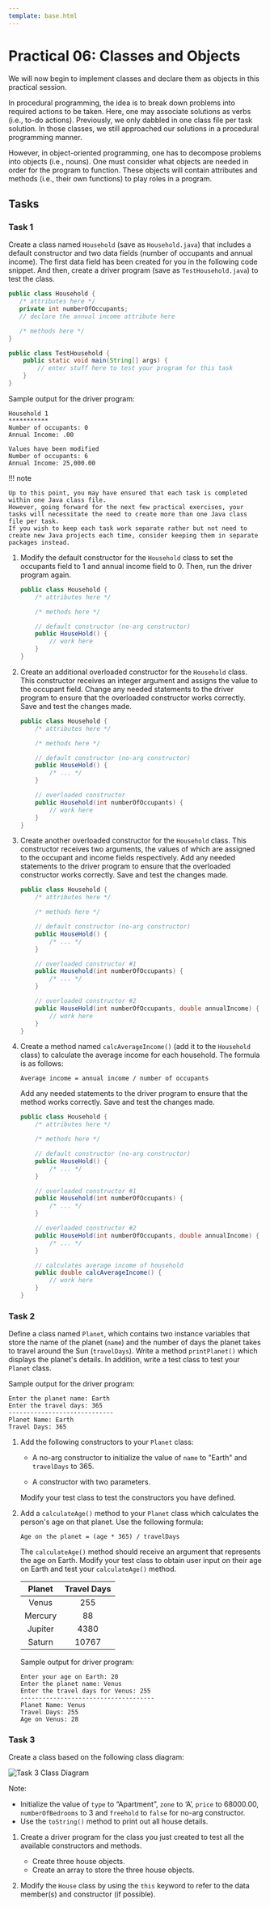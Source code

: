 ```yaml
---
template: base.html
---
```


# Practical 06: Classes and Objects

We will now begin to implement classes and declare them as objects in this practical session.

In procedural programming, the idea is to break down problems into required actions to be taken.
Here, one may associate solutions as verbs (i.e., to-do actions).
Previously, we only dabbled in one class file per task solution.
In those classes, we still approached our solutions in a procedural programming manner.

However, in object-oriented programming, one has to decompose problems into objects (i.e., nouns).
One must consider what objects are needed in order for the program to function.
These objects will contain attributes and methods (i.e., their own functions) to play roles in a program.

## Tasks

### Task 1

Create a class named `Household` (save as `Household.java`) that includes a default constructor and two data fields (number of occupants and annual income).
The first data field has been created for you in the following code snippet.
And then, create a driver program (save as `TestHousehold.java`) to test the class.

```java linenums="1" hl_lines="2-4" title="Household.java"
public class Household {
   /* attributes here */
   private int numberOfOccupants;
   // declare the annual income attribute here

   /* methods here */
}
```

```java linenums="1" hl_lines="3" title="TestHousehold.java"
public class TestHousehold {
    public static void main(String[] args) {
        // enter stuff here to test your program for this task
    }
}
```

Sample output for the driver program:

    Household 1
    ***********
    Number of occupants: 0
    Annual Income: .00

    Values have been modified
    Number of occupants: 6
    Annual Income: 25,000.00

!!! note

    Up to this point, you may have ensured that each task is completed within one Java class file.
    However, going forward for the next few practical exercises, your tasks will necessitate the need to create more than one Java class file per task.
    If you wish to keep each task work separate rather but not need to create new Java projects each time, consider keeping them in separate packages instead.

1.  Modify the default constructor for the `Household` class to set the occupants field to 1 and annual income field to 0.
    Then, run the driver program again.

    ```java linenums="1" hl_lines="6-9" title="Household.java"
    public class Household {
        /* attributes here */

        /* methods here */

        // default constructor (no-arg constructor)
        public HouseHold() {
            // work here
        }
    }
    ```

2.  Create an additional overloaded constructor for the `Household` class.
    This constructor receives an integer argument and assigns the value to the occupant field.
    Change any needed statements to the driver program to ensure that the overloaded constructor works correctly.
    Save and test the changes made.

    ```java linenums="1" hl_lines="11-14" title="Household.java"
    public class Household {
        /* attributes here */

        /* methods here */

        // default constructor (no-arg constructor)
        public HouseHold() {
            /* ... */
        }

        // overloaded constructor
        public Household(int numberOfOccupants) {
            // work here
        }
    }
    ```

3.  Create another overloaded constructor for the `Household` class.
    This constructor receives two arguments, the values of which are assigned to the occupant and income fields respectively.
    Add any needed statements to the driver program to ensure that the overloaded constructor works correctly.
    Save and test the changes made.

    ```java linenums="1" hl_lines="16-19" title="Household.java"
    public class Household {
        /* attributes here */

        /* methods here */

        // default constructor (no-arg constructor)
        public HouseHold() {
            /* ... */
        }

        // overloaded constructor #1
        public Household(int numberOfOccupants) {
            /* ... */
        }

        // overloaded constructor #2
        public HouseHold(int numberOfOccupants, double annualIncome) {
            // work here
        }
    }
    ```

4.  Create a method named `calcAverageIncome()` (add it to the `Household` class) to calculate the average income for each household.
    The formula is as follows:

        Average income = annual income / number of occupants

    Add any needed statements to the driver program to ensure that the method works correctly.
    Save and test the changes made.

    ```java linenums="1" hl_lines="21-24" title="Household.java"
    public class Household {
        /* attributes here */

        /* methods here */

        // default constructor (no-arg constructor)
        public HouseHold() {
            /* ... */
        }

        // overloaded constructor #1
        public Household(int numberOfOccupants) {
            /* ... */
        }

        // overloaded constructor #2
        public HouseHold(int numberOfOccupants, double annualIncome) {
            /* ... */
        }

        // calculates average income of household
        public double calcAverageIncome() {
            // work here
        }
    }
    ```

### Task 2

Define a class named `Planet`, which contains two instance variables that store the name of the planet (`name`) and the number of days the planet takes to travel around the Sun (`travelDays`).
Write a method `printPlanet()` which displays the planet's details.
In addition, write a test class to test your `Planet` class.

Sample output for the driver program:

    Enter the planet name: Earth
    Enter the travel days: 365
    -----------------------------
    Planet Name: Earth
    Travel Days: 365

1.  Add the following constructors to your `Planet` class:

    - A no-arg constructor to initialize the value of `name` to "Earth" and `travelDays` to 365.

    - A constructor with two parameters.

    Modify your test class to test the constructors you have defined.

2.  Add a `calculateAge()` method to your `Planet` class which calculates the person's age on that planet.
    Use the following formula:

        Age on the planet = (age * 365) / travelDays

    The `calculateAge()` method should receive an argument that represents the age on Earth.
    Modify your test class to obtain user input on their age on Earth and test your `calculateAge()` method.

    | Planet  | Travel Days |
    | :-----: | :---------: |
    |  Venus  |     255     |
    | Mercury |     88      |
    | Jupiter |    4380     |
    | Saturn  |    10767    |

    Sample output for driver program:

        Enter your age on Earth: 20
        Enter the planet name: Venus
        Enter the travel days for Venus: 255
        -------------------------------------
        Planet Name: Venus
        Travel Days: 255
        Age on Venus: 28

### Task 3

Create a class based on the following class diagram:

<!-- ```mermaid
classDiagram
	class House {
		- type: String
		- zone: char
		- price: double
		- numberOfBedrooms: int
		- freehold: boolean
		+ House()
		+ House(type: String, price: double, numberOfBedrooms: int)
		+ House(type: String, zone: char, price: double, numberOfBedrooms: int, freehold: boolean)
		+ getters and setters
		+ toString(): String
	}
``` -->

![Task 3 Class Diagram](./images/lab06-03.png)

Note:

- Initialize the value of `type` to “Apartment”, `zone` to ‘A’, `price` to 68000.00, `numberOfBedrooms` to 3 and `freehold` to `false` for no-arg constructor.
- Use the `toString()` method to print out all house details.

1. Create a driver program for the class you just created to test all the available constructors and methods.

   - Create three house objects.
   - Create an array to store the three house objects.

2. Modify the `House` class by using the `this` keyword to refer to the data member(s) and constructor (if possible).
